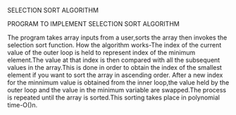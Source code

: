 SELECTION SORT ALGORITHM

PROGRAM TO IMPLEMENT SELECTION SORT ALGORITHM

The program takes array inputs from a user,sorts the array then invokes the selection sort function.
How the algorithm works-The index of the current value of the outer loop is held to represent index of the minimum element.The value at that index is then compared with all the subsequent values in the array.This is done in order to obtain the index of the smallest element if you want to sort the array in ascending order.
After a new index for the minnimum value is obtained from the inner loop,the value held by the outer loop and the value in the minimum variable are swapped.The process is repeated until the array is sorted.This sorting takes place in polynomial time-O()n.
